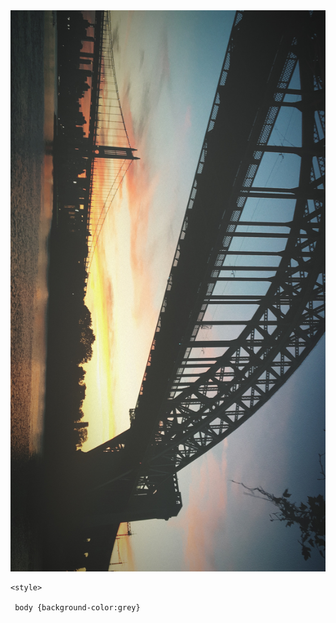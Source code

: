 <!DOCTYPE html>
<html>
 <img src="42644404_166837464227456_6828422827209654272_n.jpg"> <head>  
    <title>sunset/>
    </title>
       
    
    <style>
     
     body {background-color:grey}

<body>
  
  <p><a href="my zine.pdf"</a></p>
  
